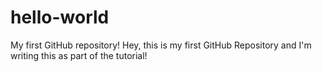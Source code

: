 # hello-world
My first GitHub repository!
Hey, this is my first GitHub Repository and I'm writing this as part of the tutorial!
